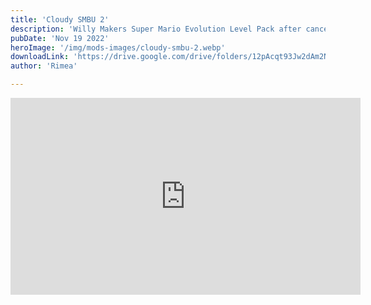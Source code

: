```yaml
---
title: 'Cloudy SMBU 2'
description: 'Willy Makers Super Mario Evolution Level Pack after canceling'
pubDate: 'Nov 19 2022'
heroImage: '/img/mods-images/cloudy-smbu-2.webp'
downloadLink: 'https://drive.google.com/drive/folders/12pAcqt93Jw2dAm2NU0Mkf5YjOaU6Ck2d'
author: 'Rimea'

---
```

<iframe width="560" height="315" src="https://www.youtube.com/embed/F3suiGQP4VM?si=kQjzPJOHHaKvzBZl" title="YouTube video player" frameborder="0" allow="accelerometer; autoplay; clipboard-write; encrypted-media; gyroscope; picture-in-picture; web-share" referrerpolicy="strict-origin-when-cross-origin" allowfullscreen></iframe>